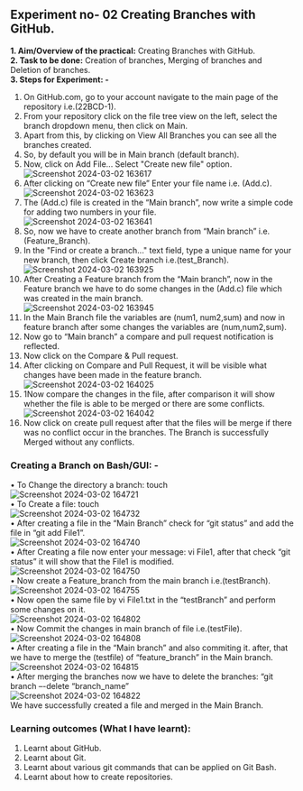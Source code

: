 ## Experiment no- 02 Creating Branches with GitHub.
**1. Aim/Overview of the practical:** Creating Branches with GitHub.  
**2. Task to be done:** Creation of branches, Merging of branches and Deletion of branches.  
**3. Steps for Experiment: -**  
1) On GitHub.com, go to your account navigate to the main page of the repository i.e.(22BCD-1).  
2) From your repository click on the file tree view on the left, select the branch dropdown menu, then click on Main.  
3) Apart from this, by clicking on View All Branches you can see all the branches created.  
4) So, by default you will be in Main branch (default branch).  
5) Now, click on Add File... Select "Create new file" option.    
   ![Screenshot 2024-03-02 163617](https://github.com/adarshkrsingh07/Pract_Sem04/assets/123314058/2c08d8b0-137d-4ef0-9852-224a0b3e6af8)    
6) After clicking on “Create new file” Enter your file name i.e. (Add.c).  
  ![Screenshot 2024-03-02 163623](https://github.com/adarshkrsingh07/Pract_Sem04/assets/123314058/142dfd15-b4ad-4ed3-9133-c99461389da9)  
7) The (Add.c) file is created in the “Main branch”, now write a simple code for adding two numbers in your file.    
![Screenshot 2024-03-02 163641](https://github.com/adarshkrsingh07/Pract_Sem04/assets/123314058/a161e563-72dd-4612-a007-e683cafeaf10)    
8) So, now we have to create another branch from “Main branch” i.e. (Feature_Branch).    
9) In the "Find or create a branch..." text field, type a unique name for your new branch, then click Create branch i.e.(test_Branch).    
![Screenshot 2024-03-02 163925](https://github.com/adarshkrsingh07/Pract_Sem04/assets/123314058/b80cac18-60b5-4391-9974-c3678287fdbc)      
10) After Creating a Feature branch from the “Main branch”, now in the Feature branch we have to do some changes in the (Add.c) file which was created in the main branch.    
![Screenshot 2024-03-02 163945](https://github.com/adarshkrsingh07/Pract_Sem04/assets/123314058/3611da1e-d834-4f7b-9af3-8e76b4c0cc89)      
11) In the Main Branch file the variables are (num1, num2,sum) and now in feature branch after some changes the variables are (num,num2,sum).    
12) Now go to “Main branch” a compare and pull request notification is reflected.         
13) Now click on the Compare & Pull request.    
14) After clicking on Compare and Pull Request, it will be visible what changes have been made in the feature branch.    
![Screenshot 2024-03-02 164025](https://github.com/adarshkrsingh07/Pract_Sem04/assets/123314058/25f7c38f-164a-4ed7-99a1-ad50d2373f31)    
15) 1Now compare the changes in the file, after comparison it will show whether the file is able to be merged or there are some conflicts.    
![Screenshot 2024-03-02 164042](https://github.com/adarshkrsingh07/Pract_Sem04/assets/123314058/0b24c529-d3c1-43f3-88b1-4cdb53db70c5)      
16) Now click on create pull request after that the files will be merge if there was no conflict occur in the branches. The Branch is successfully Merged without any conflicts.  
### Creating a Branch on Bash/GUI: -  
• To Change the directory a branch: touch <File1>  
![Screenshot 2024-03-02 164721](https://github.com/adarshkrsingh07/Pract_Sem04/assets/123314058/ae361560-5523-4a05-814e-413ddbc105f2)  
• To Create a file: touch <File1>    
![Screenshot 2024-03-02 164732](https://github.com/adarshkrsingh07/Pract_Sem04/assets/123314058/ecf31e6f-6279-4176-a8ba-40ebdf9e964a)  
• After creating a file in the “Main Branch” check for “git status” and add the file in “git add File1”.      
![Screenshot 2024-03-02 164740](https://github.com/adarshkrsingh07/Pract_Sem04/assets/123314058/b52e1146-926f-4a23-82b5-8b6f68b4885c)    
• After Creating a file now enter your message: vi File1, after that check “git status” it will show that the File1 is modified.  
![Screenshot 2024-03-02 164750](https://github.com/adarshkrsingh07/Pract_Sem04/assets/123314058/2cc3317b-0d95-49e5-9d9c-78d711a58b6e)  
• Now create a Feature_branch from the main branch i.e.(testBranch).  
![Screenshot 2024-03-02 164755](https://github.com/adarshkrsingh07/Pract_Sem04/assets/123314058/910b114d-d180-48eb-9692-ad2e95eeeab1)  
• Now open the same file by vi File1.txt in the “testBranch” and perform some changes on it.  
![Screenshot 2024-03-02 164802](https://github.com/adarshkrsingh07/Pract_Sem04/assets/123314058/86343ab6-cd7f-4d32-8df5-6052f68c037a)  
• Now Commit the changes in main branch of file i.e.(testFile).
![Screenshot 2024-03-02 164808](https://github.com/adarshkrsingh07/Pract_Sem04/assets/123314058/803b7302-6dfd-4868-abd6-5a425add5620)  
• After creating a file in the “Main branch” and also commiting it. after, that we have to merge the (testfile) of “feature_branch” in the Main branch.  
![Screenshot 2024-03-02 164815](https://github.com/adarshkrsingh07/Pract_Sem04/assets/123314058/4fc569c2-1bfe-4c41-81a1-5c8397c38043)    
• After merging the branches now we have to delete the branches: “git branch –-delete “branch_name”    
![Screenshot 2024-03-02 164822](https://github.com/adarshkrsingh07/Pract_Sem04/assets/123314058/3a12fca4-1d19-49b3-bae7-4c3aa78fc282)  
We have successfully created a file and merged in the Main Branch.  
 ### **Learning outcomes (What I have learnt):**
1. Learnt about GitHub.
2. Learnt about Git.
3. Learnt about various git commands that can be applied on Git Bash.
4. Learnt about how to create repositories.
